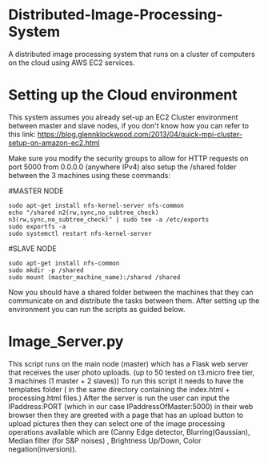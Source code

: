 # Distributed-Image-Processing-System
A distributed image processing system that runs on a cluster of computers on the cloud using AWS EC2 services.

# Setting up the Cloud environment
This system assumes you already set-up an EC2 Cluster environment between master and slave nodes, if you don't know how you can refer to this link: 
https://blog.glennklockwood.com/2013/04/quick-mpi-cluster-setup-on-amazon-ec2.html

Make sure you modify the security groups to allow for HTTP requests on port 5000 from 0.0.0.0 (anywhere IPv4) also setup the /shared folder between the 3 machines using these commands:

#MASTER NODE 
```
sudo apt-get install nfs-kernel-server nfs-common
echo "/shared n2(rw,sync,no_subtree_check) n3(rw,sync,no_subtree_check)" | sudo tee -a /etc/exports
sudo exportfs -a
sudo systemctl restart nfs-kernel-server
```
#SLAVE NODE
```
sudo apt-get install nfs-common
sudo mkdir -p /shared
sudo mount (master_machine_name):/shared /shared
```
Now you should have a shared folder between the machines that they can communicate on and distribute the tasks between them.
After setting up the environment you can run the scripts as guided below.


# Image_Server.py
This script runs on the main node (master) which has a Flask web server that receives the user photo uploads. (up to 50 tested on t3.micro free tier, 3 machines (1 master + 2 slaves))
To run this script it needs to have the templates folder ( in the same directory containing the index.html + processing.html files.)
After the server is run the user can input the IPaddress:PORT (which in our case IPaddressOfMaster:5000) in their web browser then they are greeted with a page that has an upload button to upload pictures then they can select one of the image processing operations available which are (Canny Edge detector, Blurring(Gaussian), Median filter (for S&P noises) , Brightness Up/Down, Color negation(inversion)).


